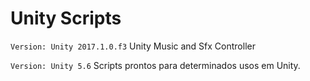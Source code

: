 # Unity Scripts

`Version: Unity 2017.1.0.f3`
 Unity Music and Sfx Controller
 
`Version: Unity 5.6` 
  Scripts prontos para determinados usos em Unity.
  

